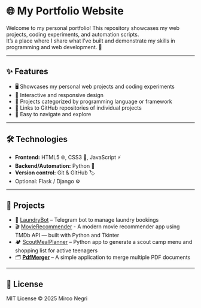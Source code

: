 # 🌐 My Portfolio Website

Welcome to my personal portfolio! This repository showcases my web projects, coding experiments, and automation scripts.  
It’s a place where I share what I’ve built and demonstrate my skills in programming and web development. 🚀

---

## ✨ Features

- 🖥️ Showcases my personal web projects and coding experiments  
- 📱 Interactive and responsive design  
- 📂 Projects categorized by programming language or framework  
- 🔗 Links to GitHub repositories of individual projects  
- 🧭 Easy to navigate and explore

---

## 🛠️ Technologies

- **Frontend:** HTML5 🌐, CSS3 🎨, JavaScript ⚡  
- **Backend/Automation:** Python 🐍  
- **Version control:** Git & GitHub 🏷️  
- Optional: Flask / Django ⚙️

---

## 📂 Projects

- 🤖 [LaundryBot](https://github.com/mirconegri/LaundryBot) – Telegram bot to manage laundry bookings
- 🎬 [MovieRecommender](https://github.com/mirconegri/MovieRecommender) - A modern movie recommender app using TMDb API — built with Python and Tkinter
- 🏕️ [ScoutMealPlanner](https://github.com/mirconegri/ScoutMealPlanner) – Python app to generate a scout camp menu and shopping list for active teenagers
- 🗂️ [**PdfMerger**](https://github.com/mirconegri/PdfMerger) – A simple application to merge multiple PDF documents


---

## 📄 License

MIT License © 2025 Mirco Negri
